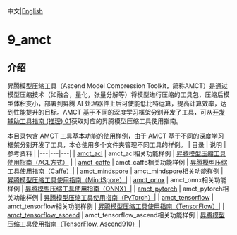 中文|[English](README.md)

# 9_amct

## 介绍

昇腾模型压缩工具（Ascend Model Compression Toolkit，简称AMCT）是通过模型压缩技术（如融合，量化，张量分解等）将模型进行压缩的工具包，压缩后模型体积变小，部署到昇腾 AI 处理器件上后可使能低比特运算，提高计算效率，达到性能提升的目标。AMCT 基于不同的深度学习框架分别开发了工具，可从[开发辅助工具指南 (推理) 01](https://support.huawei.com/enterprise/zh/doc/EDOC1100191944?idPath=23710424%7C251366513%7C22892968%7C251168373)获取对应的昇腾模型压缩工具使用指南。

本目录包含 AMCT 工具基本功能的使用样例，由于 AMCT 基于不同的深度学习框架分别开发了工具，本仓使用多个文件夹管理不同工具的样例。
| 目录  | 说明  | 参考资料 |
|---|---|---|
| [amct_acl](./amct_acl/README_CN.md)  | amct_acl相关功能样例 |  [昇腾模型压缩工具使用指南（ACL方式）](https://support.huawei.com/enterprise/zh/doc/EDOC1100191944/54da1c83) |
| [amct_caffe](./amct_caffe/README_CN.md)  | amct_caffe相关功能样例  | [昇腾模型压缩工具使用指南（Caffe）](https://support.huawei.com/enterprise/zh/doc/EDOC1100191944/4dc12dc2)|
| [amct_mindspore](./amct_mindspore/README_CN.md)  | amct_mindspore相关功能样例  | [昇腾模型压缩工具使用指南（MindSpore）](https://support.huawei.com/enterprise/zh/doc/EDOC1100191944/bad47daf)|
| [amct_onnx](./amct_onnx/README_CN.md)  | amct_onnx相关功能样例  | [昇腾模型压缩工具使用指南（ONNX）](https://support.huawei.com/enterprise/zh/doc/EDOC1100191944/53b7d89a)| 
| [amct_pytorch](./amct_pytorch/README_CN.md)  | amct_pytorch相关功能样例  | [昇腾模型压缩工具使用指南（PyTorch）](https://support.huawei.com/enterprise/zh/doc/EDOC1100191944/bdb9b9b6)| 
| [amct_tensorflow](./amct_tensorflow/README_CN.md)  | amct_tensorflow相关功能样例  | [昇腾模型压缩工具使用指南（TensorFlow）](https://support.huawei.com/enterprise/zh/doc/EDOC1100191944/aa7900c5)|
| [amct_tensorflow_ascend](./amct_tensorflow_ascend/README_CN.md)  | amct_tensorflow_ascend相关功能样例  | [昇腾模型压缩工具使用指南（TensorFlow, Ascend910）](https://support.huawei.com/enterprise/zh/doc/EDOC1100191944/b3623184)|
